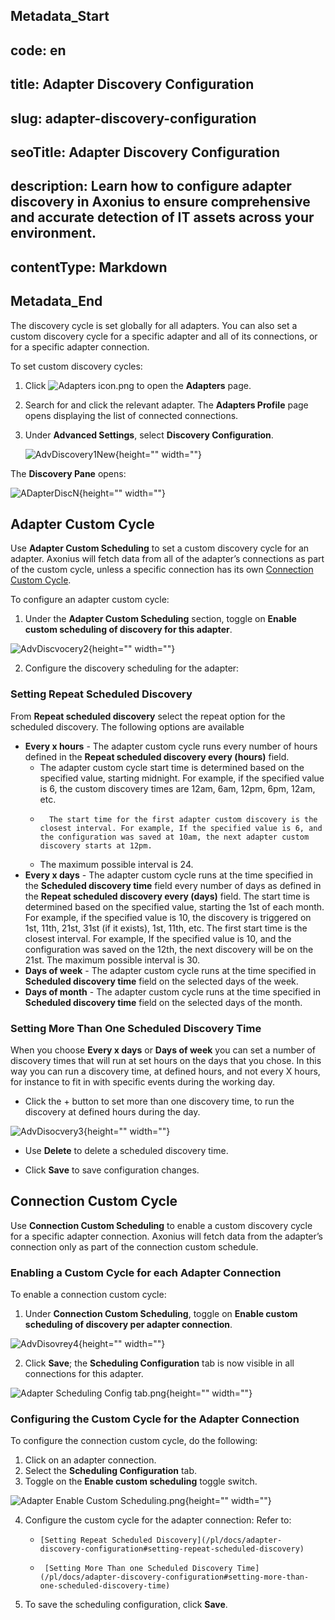 ## Metadata_Start 
## code: en
## title: Adapter Discovery Configuration 
## slug: adapter-discovery-configuration 
## seoTitle: Adapter Discovery Configuration 
## description: Learn how to configure adapter discovery in Axonius to ensure comprehensive and accurate detection of IT assets across your environment. 
## contentType: Markdown 
## Metadata_End
The discovery cycle is set globally for all adapters.
You can also set a custom discovery cycle for a specific adapter and all of its connections, or for a specific adapter connection.


To set custom discovery cycles:
1. Click ![Adapters icon.png](https://cdn.document360.io/95e0796d-2537-45b0-b972-fc0c142c6893/Images/Documentation/Adapters%20icon%281%29.png) to open the **Adapters** page.
2. Search for and click the relevant adapter. The **Adapters Profile** page opens displaying the list of connected connections.
3. Under **Advanced Settings**, select **Discovery Configuration**.

    ![AdvDiscovery1New](https://cdn.document360.io/95e0796d-2537-45b0-b972-fc0c142c6893/Images/Documentation/AdvDiscovery1New.png){height="" width=""}


 The **Discovery Pane** opens:
 

![ADapterDiscN](https://cdn.document360.io/95e0796d-2537-45b0-b972-fc0c142c6893/Images/Documentation/ADapterDiscN.png){height="" width=""}
 


## Adapter Custom Cycle
Use **Adapter Custom Scheduling** to set a custom discovery cycle for an adapter.  Axonius will fetch data from all of the adapter’s connections as part of the custom cycle, unless a specific connection has its own [Connection Custom Cycle](#connection-custom-cycle).

To configure an adapter custom cycle:

1. Under the **Adapter Custom Scheduling** section, toggle on **Enable custom scheduling of discovery for this adapter**.

   

![AdvDiscvocery2](https://cdn.document360.io/95e0796d-2537-45b0-b972-fc0c142c6893/Images/Documentation/AdvDiscvocery2.png){height="" width=""}


2. Configure the discovery scheduling for the adapter:

### Setting Repeat Scheduled Discovery
From  **Repeat scheduled discovery** select the repeat option for the scheduled discovery. The following options are available

  *  **Every x hours**  - The adapter custom cycle runs every number of hours defined in the **Repeat scheduled discovery every (hours)** field.
        *  The adapter custom cycle start time is determined based on the specified value, starting midnight. For example, if the specified value is 6, the custom discovery times are 12am, 6am, 12pm, 6pm, 12am, etc.
        *       The start time for the first adapter custom discovery is the closest interval. For example, If the specified value is 6, and the configuration was saved at 10am, the next adapter custom discovery starts at 12pm.
        * The maximum possible interval is 24.
*    **Every x days** - The adapter custom cycle  runs at the time specified in the  **Scheduled discovery time** field every number of days as defined in the **Repeat scheduled discovery every (days)** field. The start time is determined based on the specified value, starting the 1st of each month. For example, if the specified value is 10, the discovery is triggered on 1st, 11th, 21st, 31st (if it exists), 1st, 11th, etc. The first start time is the closest interval. For example, If the specified value is 10, and the configuration was saved on the 12th, the  next discovery will be on the 21st. The maximum possible interval is 30.
* **Days of week** - The adapter custom cycle runs at the time specified in **Scheduled discovery time** field on the selected days of the week.   
*  **Days of month** - The adapter custom cycle runs at the time specified in **Scheduled discovery time** field on the selected days of the month.   

     
### Setting More Than One Scheduled Discovery Time

When you choose   **Every x days** or  **Days of week** you can set a number of discovery times that will run at set hours on the days that you chose.  In this way you can run a discovery time, at defined hours, and not every X hours, for instance to fit in with specific events during the working day.

* Click the + button to set more than one discovery time, to run the discovery at defined hours during the day.


![AdvDisocvery3](https://cdn.document360.io/95e0796d-2537-45b0-b972-fc0c142c6893/Images/Documentation/AdvDisocvery3.png){height="" width=""}

* Use **Delete** to delete a scheduled discovery time.

*  Click **Save** to save configuration changes.

## Connection Custom Cycle
Use  **Connection Custom Scheduling**  to enable   a custom discovery cycle for a specific adapter connection. Axonius will fetch data from the adapter’s connection only as part of the connection custom schedule.

### Enabling a Custom Cycle for each Adapter Connection
To enable a connection custom cycle:

1. Under  **Connection Custom Scheduling**, toggle on  **Enable custom scheduling of discovery per adapter connection**.

![AdvDisovrey4](https://cdn.document360.io/95e0796d-2537-45b0-b972-fc0c142c6893/Images/Documentation/AdvDisovrey4.png){height="" width=""}

2. Click **Save**; the **Scheduling Configuration** tab is now  visible in all connections for this adapter. 

![Adapter Scheduling Config tab.png](https://cdn.document360.io/95e0796d-2537-45b0-b972-fc0c142c6893/Images/Documentation/Adapter%20Scheduling%20Config%20tab.png){height="" width=""}


### Configuring the Custom Cycle for the Adapter Connection

To configure the connection custom cycle, do the following:
1. Click on an adapter connection.
2. Select the **Scheduling Configuration** tab.
3. Toggle on the **Enable custom scheduling** toggle switch.

![Adapter Enable Custom Scheduling.png](https://cdn.document360.io/95e0796d-2537-45b0-b972-fc0c142c6893/Images/Documentation/Adapter%20Enable%20Custom%20Scheduling.png){height="" width=""}



4. Configure the custom cycle for the adapter connection:
    Refer to:

    *     [Setting Repeat Scheduled Discovery](/pl/docs/adapter-discovery-configuration#setting-repeat-scheduled-discovery)  
    *      [Setting More Than one Scheduled Discovery Time](/pl/docs/adapter-discovery-configuration#setting-more-than-one-scheduled-discovery-time) 
5. To save the scheduling configuration, click **Save**.

<br>
            
